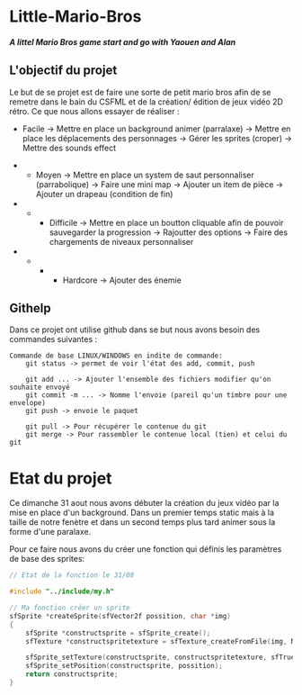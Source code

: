 # Little-Mario-Bros
##### A littel Mario Bros game start and go with Yaouen and Alan

## L'objectif du projet

Le but de se projet est de faire une sorte de petit mario bros afin de se remetre dans le bain du CSFML et de la création/ édition de jeux vidéo 2D rétro. Ce que nous allons essayer de réaliser :

- Facile
-> Mettre en place un background animer (parralaxe)
-> Mettre en place les déplacements des personnages
-> Gérer les sprites (croper)
-> Mettre des sounds effect

- - Moyen
-> Mettre en place un system de saut personnaliser (parrabolique)
-> Faire une mini map
-> Ajouter un item de pièce
-> Ajouter un drapeau (condition de fin)

- - - Difficile
-> Mettre en place un boutton cliquable afin de pouvoir sauvegarder la progression
-> Rajoutter des options
-> Faire des chargements de niveaux personnaliser

- - - - Hardcore
-> Ajouter des énemie

## Githelp

Dans ce projet ont utilise github dans se but nous avons besoin des commandes suivantes :

    Commande de base LINUX/WINDOWS en indite de commande:
        git status -> permet de voir l'état des add, commit, push

        git add ... -> Ajouter l'ensemble des fichiers modifier qu'on souhaite envoyé
        git commit -m ... -> Nomme l'envoie (pareil qu'un timbre pour une envelope)
        git push -> envoie le paquet

        git pull -> Pour récupérer le contenue du git
        git merge -> Pour rassembler le contenue local (tien) et celui du git

# Etat du projet

Ce dimanche 31 aout nous avons débuter la création du jeux vidéo par la mise en place d'un background. Dans un premier temps static mais à la taille de notre fenètre et dans un second temps plus tard animer sous la forme d'une paralaxe.

Pour ce faire nous avons du créer une fonction qui définis les paramètres de base des sprites:
```C
// Etat de la fonction le 31/08

#include "../include/my.h"

// Ma fonction créer un sprite
sfSprite *createSprite(sfVector2f possition, char *img)
{
    sfSprite *constructsprite = sfSprite_create();
    sfTexture *constructspritetexture = sfTexture_createFromFile(img, NULL);

    sfSprite_setTexture(constructsprite, constructspritetexture, sfTrue);
    sfSprite_setPosition(constructsprite, possition);
    return constructsprite;
}
```